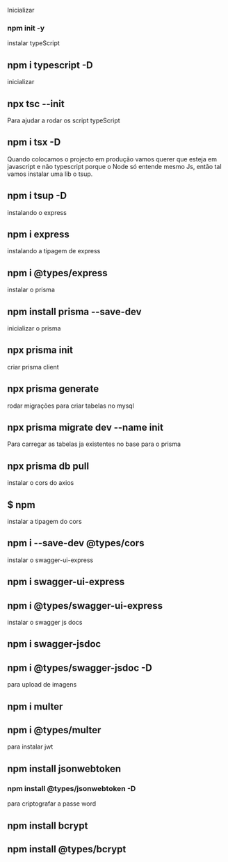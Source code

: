 Inicializar 
### npm init -y

instalar typeScript
## npm i typescript -D

inicializar
## npx tsc --init

Para ajudar a rodar os script typeScript
## npm i tsx -D

Quando colocamos o projecto em produção vamos querer que esteja em javascript e não typescript porque o Node só entende mesmo Js, então tal vamos instalar uma lib o tsup.
## npm i tsup -D

instalando o express
## npm i express

instalando a tipagem de express
## npm i @types/express

instalar o prisma
## npm install prisma --save-dev

inicializar o prisma
## npx prisma init
criar prisma client
## npx prisma generate

rodar migrações para criar tabelas no mysql
## npx prisma migrate dev --name init

Para carregar as tabelas ja existentes no base para o prisma
## npx prisma db pull

instalar o cors do axios
## $ npm 


instalar a tipagem do cors
## npm i --save-dev @types/cors

instalar o swagger-ui-express
## npm i swagger-ui-express 
## npm i @types/swagger-ui-express

instalar o swagger js docs
## npm i swagger-jsdoc
## npm i @types/swagger-jsdoc -D


para upload de imagens
## npm i multer
## npm i @types/multer


para instalar jwt
## npm install jsonwebtoken
### npm install @types/jsonwebtoken -D

para criptografar a passe word
## npm install bcrypt
## npm install @types/bcrypt
